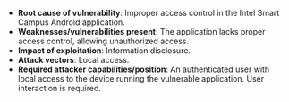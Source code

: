 - **Root cause of vulnerability**: Improper access control in the Intel Smart Campus Android application.
- **Weaknesses/vulnerabilities present**: The application lacks proper access control, allowing unauthorized access.
- **Impact of exploitation**: Information disclosure.
- **Attack vectors**: Local access.
- **Required attacker capabilities/position**: An authenticated user with local access to the device running the vulnerable application. User interaction is required.